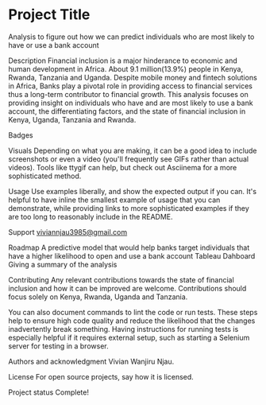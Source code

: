 # Project Title
Analysis to figure out how we can predict individuals who are most likely to have or use a bank account

Description
Financial inclusion is a major hinderance to economic and human development in Africa. About 9.1 million(13.9%) people in Kenya, Rwanda, Tanzania and Uganda. Despite mobile money and fintech solutions in Africa, Banks play a pivotal role in providing access to financial services thus a long-term contributor to financial growth. This analysis focuses on providing insight on individuals who have and are most likely to use a bank account, the differentiating factors,  and the state of financial inclusion in Kenya, Uganda, Tanzania and Rwanda.

Badges

Visuals
Depending on what you are making, it can be a good idea to include screenshots or even a video (you'll frequently see GIFs rather than actual videos). Tools like ttygif can help, but check out Asciinema for a more sophisticated method.

Usage
Use examples liberally, and show the expected output if you can. It's helpful to have inline the smallest example of usage that you can demonstrate, while providing links to more sophisticated examples if they are too long to reasonably include in the README.

Support
viviannjau3985@gmail.com

Roadmap
A predictive model that would help banks target individuals that have a higher likelihood to open and use a bank account
Tableau Dahboard Giving a summary of the analysis


Contributing
Any relevant contributions towards the state of financial inclusion and how it can be improved are welcome. Contributions should focus solely on Kenya, Rwanda, Uganda and Tanzania.

You can also document commands to lint the code or run tests. These steps help to ensure high code quality and reduce the likelihood that the changes inadvertently break something. Having instructions for running tests is especially helpful if it requires external setup, such as starting a Selenium server for testing in a browser.

Authors and acknowledgment
Vivian Wanjiru Njau.

License
For open source projects, say how it is licensed.

Project status
Complete!

